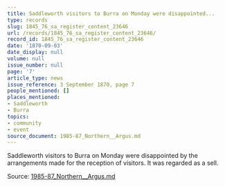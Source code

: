```yaml
---
title: Saddleworth visitors to Burra on Monday were disappointed...
type: records
slug: 1845_76_sa_register_content_23646
url: /records/1845_76_sa_register_content_23646/
record_id: 1845_76_sa_register_content_23646
date: '1870-09-03'
date_display: null
volume: null
issue_number: null
page: '7'
article_type: news
issue_reference: 3 September 1870, page 7
people_mentioned: []
places_mentioned:
- Saddleworth
- Burra
topics:
- community
- event
source_document: 1985-87_Northern__Argus.md
---
```


Saddleworth visitors to Burra on Monday were disappointed by the arrangements made for the reception of visitors.  It was regarded as a sell.

Source: [1985-87_Northern__Argus.md](/downloads/markdown/1985-87_Northern__Argus.md)
